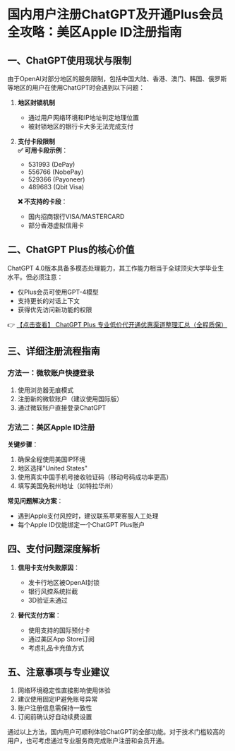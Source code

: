 # 国内用户注册ChatGPT及开通Plus会员全攻略：美区Apple ID注册指南

## 一、ChatGPT使用现状与限制

由于OpenAI对部分地区的服务限制，包括中国大陆、香港、澳门、韩国、俄罗斯等地区的用户在使用ChatGPT时会遇到以下问题：

1. **地区封锁机制**  
   - 通过用户网络环境和IP地址判定地理位置
   - 被封锁地区的银行卡大多无法完成支付

2. **支付卡段限制**  
   **✅ 可用卡段示例**：
   - 531993 (DePay)
   - 556766 (NobePay) 
   - 529366 (Payoneer)
   - 489683 (Qbit Visa)

   **❌ 不支持的卡段**：
   - 国内招商银行VISA/MASTERCARD
   - 部分香港虚拟信用卡

## 二、ChatGPT Plus的核心价值

ChatGPT 4.0版本具备多模态处理能力，其工作能力相当于全球顶尖大学毕业生水平。但必须注意：
- 仅Plus会员可使用GPT-4模型
- 支持更长的对话上下文
- 获得优先访问新功能的权限

👉 [【点击查看】 ChatGPT Plus 专业低价代开通优惠渠道整理汇总（全程质保）](https://bit.ly/DaiKai)

## 三、详细注册流程指南

### 方法一：微软账户快捷登录
1. 使用浏览器无痕模式
2. 注册新的微软账户（建议使用国际版）
3. 通过微软账户直接登录ChatGPT

### 方法二：美区Apple ID注册
**关键步骤**：
1. 确保全程使用美国IP环境
2. 地区选择"United States"
3. 使用真实中国手机号接收验证码（移动号码成功率更高）
4. 填写美国免税州地址（如特拉华州）

**常见问题解决方案**：
- 遇到Apple支付风控时，建议联系苹果客服人工处理
- 每个Apple ID仅能绑定一个ChatGPT Plus账户

## 四、支付问题深度解析

1. **信用卡支付失败原因**：
   - 发卡行地区被OpenAI封锁
   - 银行风控系统拦截
   - 3D验证未通过

2. **替代支付方案**：
   - 使用支持的国际预付卡
   - 通过美区App Store订阅
   - 考虑礼品卡充值方式

## 五、注意事项与专业建议

1. 网络环境稳定性直接影响使用体验
2. 建议使用固定IP避免账号异常
3. 账户注册信息需保持一致性
4. 订阅前确认好自动续费设置

通过以上方法，国内用户可顺利体验ChatGPT的全部功能。对于技术门槛较高的用户，也可考虑通过专业服务商完成账户注册和会员开通。